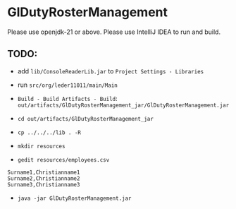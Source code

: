 # GlDutyRosterManagement


Please use openjdk-21 or above.
Please use IntelliJ IDEA to run and build.

## TODO:
- add `lib/ConsoleReaderLib.jar` to `Project Settings - Libraries`
- run `src/org/leder11011/main/Main`

- `Build - Build Artifacts - Build`: `out/artifacts/GlDutyRosterManagement_jar/GlDutyRosterManagement.jar`
- `cd out/artifacts/GlDutyRosterManagement_jar`
- `cp ../../../lib . -R`
- `mkdir resources`
- `gedit resources/employees.csv`
```
Surname1,Christianname1
Surname2,Christianname2
Surname3,Christianname3
```

- `java -jar GlDutyRosterManagement.jar`
